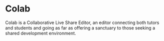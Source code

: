# Colab
Colab is a Collaborative Live Share Editor, an editor connecting both tutors and students and going as far as offering a sanctuary to those seeking a shared development environment.

